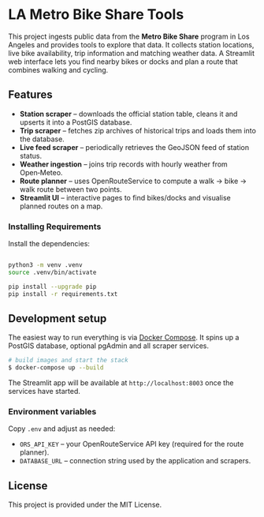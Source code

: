 # LA Metro Bike Share Tools

This project ingests public data from the **Metro Bike Share** program in Los Angeles and provides tools to explore that data.  It collects station locations, live bike availability, trip information and matching weather data.  A Streamlit web interface lets you find nearby bikes or docks and plan a route that combines walking and cycling.

## Features

- **Station scraper** – downloads the official station table, cleans it and upserts it into a PostGIS database.
- **Trip scraper** – fetches zip archives of historical trips and loads them into the database.
- **Live feed scraper** – periodically retrieves the GeoJSON feed of station status.
- **Weather ingestion** – joins trip records with hourly weather from Open‑Meteo.
- **Route planner** – uses OpenRouteService to compute a walk → bike → walk route between two points.
- **Streamlit UI** – interactive pages to find bikes/docks and visualise planned routes on a map.

### Installing Requirements

Install the dependencies:

```bash

python3 -m venv .venv
source .venv/bin/activate

pip install --upgrade pip
pip install -r requirements.txt

```

## Development setup

The easiest way to run everything is via [Docker Compose](docker-compose.yml).  It spins up a PostGIS database, optional pgAdmin and all scraper services.

```bash
# build images and start the stack
$ docker-compose up --build
```

The Streamlit app will be available at `http://localhost:8003` once the services have started.

### Environment variables

Copy `.env` and adjust as needed:

- `ORS_API_KEY` – your OpenRouteService API key (required for the route planner).
- `DATABASE_URL` – connection string used by the application and scrapers.

## License

This project is provided under the MIT License.